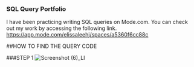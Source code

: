 ### SQL Query Portfolio

I have been practicing writing SQL queries on Mode.com. You can check out my work by accessing the following link. 
https://app.mode.com/elissaleehj/spaces/a5360f6cc88c

##HOW TO FIND THE QUERY CODE

###STEP 1
![Screenshot (6)_LI](https://user-images.githubusercontent.com/61655319/85361622-48c11780-b4d1-11ea-8af4-dbed0fac4ee1.jpg)

